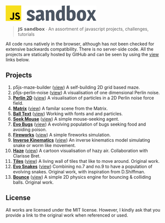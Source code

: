 <p><img height="50" src="https://raw.githubusercontent.com/nebbles/js-sandbox/master/.github/js-sandbox-logo.svg?sanitize=true" alt="Sandbox Logo"></p>

> 𝗝𝗦 𝘀𝗮𝗻𝗱𝗯𝗼𝘅 ∙ An assortment of javascript projects, challenges, tutorials

All code runs natively in the browser, although has not been checked for extensive backwards compatibility. There is no server-side code. All the projects are statically hosted by GitHub and can be seen by using the [view](#projects) links below.

## Projects

1. p5js-maze-builder ([view](https://nebbles.github.io/js-sandbox/p5js-maze-builder)) A self-building 2D grid based maze.
2. p5js-perlin-noise ([view](https://nebbles.github.io/js-sandbox/p5js-perlin-noise)) A visualisation of one dimensional Perlin noise.
3. **[Perlin 2D](https://github.com/nebbles/js-sandbox/tree/master/p5js-perlin-2d)** ([view](https://nebbles.github.io/js-sandbox/p5js-perlin-2d)) A visualisation of particles in a 2D Perlin noise force field.
4. **[Matrix](https://github.com/nebbles/js-sandbox/tree/master/p5js-matrix)** ([view](https://nebbles.github.io/js-sandbox/p5js-matrix)) A familar scene from the Matrix.
5. **[Ball Text](https://github.com/nebbles/js-sandbox/tree/master/p5js-balltext)** ([view](https://nebbles.github.io/js-sandbox/p5js-balltext)) Working with fonts and and particles.
6. **[Seek Mouse](https://github.com/nebbles/js-sandbox/tree/master/p5js-seek-mouse)** ([view](https://nebbles.github.io/js-sandbox/p5js-seek-mouse)) A simple mouse-seeking agent.
7. **[Evo Bugs](https://github.com/nebbles/js-sandbox/tree/master/p5js-evo-bugs)** ([view](https://nebbles.github.io/js-sandbox/p5js-evo-bugs)) A evolving population of bugs seeking food and avoiding poison.
8. **[Fireworks](https://github.com/nebbles/js-sandbox/tree/master/p5js-fireworks)** ([view](https://nebbles.github.io/js-sandbox/p5js-fireworks)) A simple fireworks simulation.
9. **[Inverse Kinematics](https://github.com/nebbles/js-sandbox/tree/master/p5js-inv-kin)** ([view](https://nebbles.github.io/js-sandbox/p5js-inv-kin)) An inverse kinematics model simulating snake or worm like movement.
10. **[Haze](https://github.com/nebbles/js-sandbox/tree/master/p5js-haze)** ([view](https://nebbles.github.io/js-sandbox/p5js-haze)) A cartoon visualisation of hazy air. Collaboration with Clarisse Bret.
11. **[Tiles](https://github.com/nebbles/js-sandbox/tree/master/p5js-tiles)** ([view](https://nebbles.github.io/js-sandbox/p5js-tiles)) A living wall of tiles that like to move around. Original work.
12. **[Evo Snakes](https://github.com/nebbles/js-sandbox/tree/master/p5js-evo-snakes)** ([view](https://nebbles.github.io/js-sandbox/p5js-evo-snakes)) Combining no.7 and no.9 to have a population of evolving snakes. Original work, with inspiration from D.Shiffman.
13. **[Bounce](https://github.com/nebbles/js-sandbox/tree/master/p5js-bounce)** ([view](https://nebbles.github.io/js-sandbox/p5js-bounce)) A simple 2D physics engine for bouncing & colliding balls. Original work.

## License

All works are licensed under the MIT license. However, I kindly ask that you provide a link to the original work when referenced or used.
